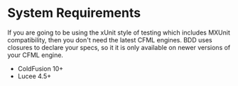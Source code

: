 # System Requirements

If you are going to be using the xUnit style of testing which includes MXUnit compatibility, then you don't need the latest CFML engines. BDD uses closures to declare your specs, so it it is only available on newer versions of your CFML engine.

* ColdFusion 10+
* Lucee 4.5+
